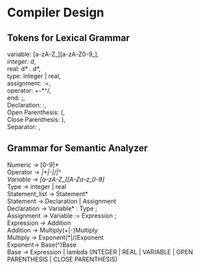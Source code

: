 # Compiler Design

## Tokens for Lexical Grammar
variable: [a-zA-Z_][a-zA-Z0-9_]*,    
integer: d*,   
real: d* . d*,  
type: integer | real,   
assignment: :=,   
operator: +-*^/,  
end: ;,    
Declaration: :,   
Open Parenthesis: (,   
Close Parenthesis: ),   
Separator: ,     

## Grammar for Semantic Analyzer
Numeric -> [0-9]*   
Operator -> *|+|-|/|^    
Variable -> [a-zA-Z_][A-Za-z_0-9]*  
Type -> integer | real   
Statement_list -> Statement*   
Statement -> Declaration | Assignment    
Declaration -> Variable* : Type ;   
Assignment -> Variable := Expression ;   
Expression -> Addition   
Addition -> Multiply(+|-)Multiply    
Multiply -> Exponent(*|/)Exponent    
Exponent-> Base(^)Base    
Base -> Expression | lambda (INTEGER | REAL | VARIABLE | OPEN PARENTHESIS | CLOSE PARENTHESIS)   
